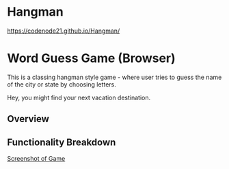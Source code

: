 # Hangman

 https://codenode21.github.io/Hangman/

# Word Guess Game (Browser)

This is a classing hangman style game - where user tries to guess the name of the city or state by choosing letters.

Hey, you might find your next vacation destination. 

## Overview

<!-- TODO: add a description of your assignment, theme, approach, and solution here -->

## Functionality Breakdown
<!-- TODO: update this to your screenshot, gif, etc. demonstrating functionality. add any additional explanation below -->
[Screenshot of Game](images/screenshot1.png)


   
   
   
